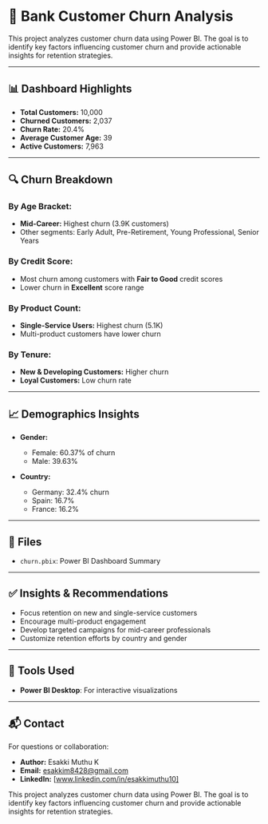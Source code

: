 # 🏦 Bank Customer Churn Analysis
This project analyzes customer churn data using Power BI. The goal is to identify key factors influencing customer churn and provide actionable insights for retention strategies.

---

## 📊 Dashboard Highlights

- **Total Customers:** 10,000  
- **Churned Customers:** 2,037  
- **Churn Rate:** 20.4%  
- **Average Customer Age:** 39  
- **Active Customers:** 7,963  

---

## 🔍 Churn Breakdown

### By Age Bracket:
- **Mid-Career:** Highest churn (3.9K customers)
- Other segments: Early Adult, Pre-Retirement, Young Professional, Senior Years

### By Credit Score:
- Most churn among customers with **Fair to Good** credit scores
- Lower churn in **Excellent** score range

### By Product Count:
- **Single-Service Users:** Highest churn (5.1K)
- Multi-product customers have lower churn

### By Tenure:
- **New & Developing Customers:** Higher churn
- **Loyal Customers:** Low churn rate

---

## 📈 Demographics Insights

- **Gender:**
  - Female: 60.37% of churn
  - Male: 39.63%

- **Country:**
  - Germany: 32.4% churn
  - Spain: 16.7%
  - France: 16.2%

---

## 📁 Files

- `churn.pbix`: Power BI Dashboard Summary


---

## ✅ Insights & Recommendations

- Focus retention on new and single-service customers
- Encourage multi-product engagement
- Develop targeted campaigns for mid-career professionals
- Customize retention efforts by country and gender

---

## 📌 Tools Used

- **Power BI Desktop**: For interactive visualizations

---

## 📬 Contact

For questions or collaboration:
- **Author:** Esakki Muthu K
- **Email:** esakkim8428@gmail.com
- **LinkedIn:** [www.linkedin.com/in/esakkimuthu10]

This project analyzes customer churn data using Power BI. The goal is to identify key factors influencing customer churn and provide actionable insights for retention strategies.

